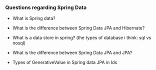 ### Questions regarding Spring Data

- What is Spring data? 

- What is the difference between Spring Data JPA and Hibernate? 

- What is a data store in spring? (the types of database i think: sql vs nosql)


- What is the difference between Spring Data JPA and JPA? 


- Types of GenerativeValue in Spring data JPA in Ids


